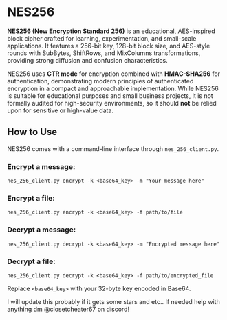 # NES256

**NES256 (New Encryption Standard 256)** is an educational, AES-inspired block cipher crafted for learning, experimentation, and small-scale applications. It features a 256-bit key, 128-bit block size, and AES-style rounds with SubBytes, ShiftRows, and MixColumns transformations, providing strong diffusion and confusion characteristics.

NES256 uses **CTR mode** for encryption combined with **HMAC-SHA256** for authentication, demonstrating modern principles of authenticated encryption in a compact and approachable implementation. While NES256 is suitable for educational purposes and small business projects, it is not formally audited for high-security environments, so it should **not** be relied upon for sensitive or high-value data.

## How to Use

NES256 comes with a command-line interface through `nes_256_client.py`.

### Encrypt a message:
```
nes_256_client.py encrypt -k <base64_key> -m "Your message here"
```

### Encrypt a file:
```
nes_256_client.py encrypt -k <base64_key> -f path/to/file
```

### Decrypt a message:
```
nes_256_client.py decrypt -k <base64_key> -m "Encrypted message here"
```

### Decrypt a file:
```
nes_256_client.py decrypt -k <base64_key> -f path/to/encrypted_file
```

Replace `<base64_key>` with your 32-byte key encoded in Base64.

I will update this probably if it gets some stars and etc..
If needed help with anything dm @closetcheater67 on discord!

